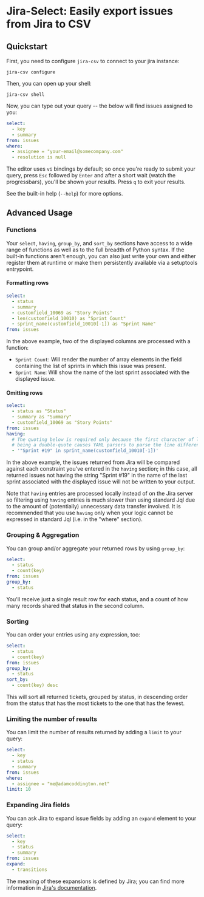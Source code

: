 # Jira-Select: Easily export issues from Jira to CSV

## Quickstart

First, you need to configure `jira-csv` to connect to your jira instance:

```
jira-csv configure
```

Then, you can open up your shell:

```
jira-csv shell
```

Now, you can type out your query -- the below will find issues assigned
to you:

```yaml
select:
  - key
  - summary
from: issues
where:
  - assignee = "your-email@somecompany.com"
  - resolution is null
```

The editor uses `vi` bindings by default; so once you're ready to submit
your query, press `Esc` followed by `Enter` and after a short wait (watch the progressbars), you'll be shown your results. Press `q` to exit your results.

See the built-in help (`--help`) for more options.

## Advanced Usage

### Functions

Your `select`, `having`, `group_by`, and `sort_by` sections have access
to a wide range of functions as well as to the full breadth
of Python syntax. If the built-in functions aren't enough, you can
also just write your own and either register them at runtime or make
them persistently available via a setuptools entrypoint.

#### Formatting rows

```yaml
select:
  - status
  - summary
  - customfield_10069 as "Story Points"
  - len(customfield_10010) as "Sprint Count"
  - sprint_name(customfield_10010[-1]) as "Sprint Name"
from: issues
```

In the above example, two of the displayed columns are processed with
a function:

- `Sprint Count`: Will render the number of array elements in the field
  containing the list of sprints in which this issue was present.
- `Sprint Name`: Will show the name of the last sprint associated with
  the displayed issue.

#### Omitting rows

```yaml
select:
  - status as "Status"
  - summary as "Summary"
  - customfield_10069 as "Story Points"
from: issues
having:
  # The quoting below is required only because the first character of line
  # being a double-quote causes YAML parsers to parse the line differently
  - '"Sprint #19" in sprint_name(customfield_10010[-1])'
```

In the above example, the issues returned from Jira will be compared against
each constraint you've entered in the `having` section; in this case, all
returned issues not having the string "Sprint #19" in the name of the last
sprint associated with the displayed issue will not be written to your output.

Note that `having` entries are processed locally instead of on the
Jira server so filtering using `having` entries is much slower than
using standard Jql due to the amount of (potentially) unnecessary data
transfer involved. It is recommended that you use `having` only when
your logic cannot be expressed in standard Jql (i.e. in the "where" section).

### Grouping & Aggregation

You can group and/or aggregate your returned rows by using `group_by`:

```yaml
select:
  - status
  - count(key)
from: issues
group_by:
  - status
```

You'll receive just a single result row for each status, and a count
of how many records shared that status in the second column.

### Sorting

You can order your entries using any expression, too:

```yaml
select:
  - status
  - count(key)
from: issues
group_by:
  - status
sort_by:
  - count(key) desc
```

This will sort all returned tickets, grouped by status, in descending order
from the status that has the most tickets to the one that has the
fewest.

### Limiting the number of results

You can limit the number of results returned by adding a `limit` to your query:

```yaml
select:
  - key
  - status
  - summary
from: issues
where:
  - assignee = "me@adamcoddington.net"
limit: 10
```

### Expanding Jira fields

You can ask Jira to expand issue fields by adding an `expand` element to your query:

```yaml
select:
  - key
  - status
  - summary
from: issues
expand:
  - transitions
```

The meaning of these expansions is defined by Jira; you can find more information
in [Jira's documentation](https://developer.atlassian.com/cloud/jira/platform/rest/v3/intro/#expansion).
